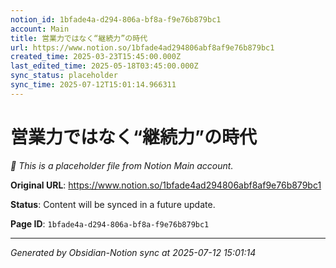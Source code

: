 ```yaml
---
notion_id: 1bfade4a-d294-806a-bf8a-f9e76b879bc1
account: Main
title: 営業力ではなく“継続力”の時代
url: https://www.notion.so/1bfade4ad294806abf8af9e76b879bc1
created_time: 2025-03-23T15:45:00.000Z
last_edited_time: 2025-05-18T03:45:00.000Z
sync_status: placeholder
sync_time: 2025-07-12T15:01:14.966311
---
```


# 営業力ではなく“継続力”の時代

*🔄 This is a placeholder file from Notion Main account.*

**Original URL**: https://www.notion.so/1bfade4ad294806abf8af9e76b879bc1

**Status**: Content will be synced in a future update.

**Page ID**: `1bfade4a-d294-806a-bf8a-f9e76b879bc1`

---

*Generated by Obsidian-Notion sync at 2025-07-12 15:01:14*
